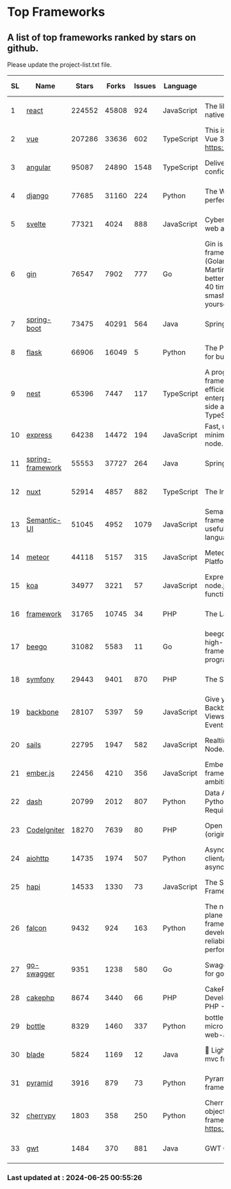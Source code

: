 # Top Frameworks
## A list of top frameworks ranked by stars on github.  
Please update the project-list.txt file.

| SL| Name  | Stars| Forks| Issues | Language | Description | Last Commit |
| --| ------| -----| ---- | ------ | -------- | ----------- | ----------- |
| 1 | [react](https://github.com/facebook/react) | 224552 | 45808 | 924 | JavaScript | The library for web and native user interfaces. | 2024-06-24 17:49:36 |
| 2 | [vue](https://github.com/vuejs/vue) | 207286 | 33636 | 602 | TypeScript | This is the repo for Vue 2. For Vue 3, go to https://github.com/vuejs/core | 2024-06-14 12:52:12 |
| 3 | [angular](https://github.com/angular/angular) | 95087 | 24890 | 1548 | TypeScript | Deliver web apps with confidence 🚀 | 2024-06-24 16:44:29 |
| 4 | [django](https://github.com/django/django) | 77685 | 31160 | 224 | Python | The Web framework for perfectionists with deadlines. | 2024-06-24 18:34:43 |
| 5 | [svelte](https://github.com/sveltejs/svelte) | 77321 | 4024 | 888 | JavaScript | Cybernetically enhanced web apps | 2024-06-24 21:17:41 |
| 6 | [gin](https://github.com/gin-gonic/gin) | 76547 | 7902 | 777 | Go | Gin is a HTTP web framework written in Go (Golang). It features a Martini-like API with much better performance -- up to 40 times faster. If you need smashing performance, get yourself some Gin. | 2024-06-22 14:19:04 |
| 7 | [spring-boot](https://github.com/spring-projects/spring-boot) | 73475 | 40291 | 564 | Java | Spring Boot | 2024-06-24 23:05:01 |
| 8 | [flask](https://github.com/pallets/flask) | 66906 | 16049 | 5 | Python | The Python micro framework for building web applications. | 2024-06-07 19:04:18 |
| 9 | [nest](https://github.com/nestjs/nest) | 65396 | 7447 | 117 | TypeScript | A progressive Node.js framework for building efficient, scalable, and enterprise-grade server-side applications with TypeScript/JavaScript 🚀 | 2024-06-20 07:49:26 |
| 10 | [express](https://github.com/expressjs/express) | 64238 | 14472 | 194 | JavaScript | Fast, unopinionated, minimalist web framework for node. | 2024-06-10 21:19:11 |
| 11 | [spring-framework](https://github.com/spring-projects/spring-framework) | 55553 | 37727 | 264 | Java | Spring Framework | 2024-06-24 16:07:59 |
| 12 | [nuxt](https://github.com/nuxt/nuxt) | 52914 | 4857 | 882 | TypeScript | The Intuitive Vue Framework. | 2024-06-24 21:45:42 |
| 13 | [Semantic-UI](https://github.com/Semantic-Org/Semantic-UI) | 51045 | 4952 | 1079 | JavaScript | Semantic is a UI component framework based around useful principles from natural language. | 2023-01-11 17:05:32 |
| 14 | [meteor](https://github.com/meteor/meteor) | 44118 | 5157 | 315 | JavaScript | Meteor, the JavaScript App Platform | 2024-06-17 17:07:07 |
| 15 | [koa](https://github.com/koajs/koa) | 34977 | 3221 | 57 | JavaScript | Expressive middleware for node.js using ES2017 async functions | 2024-06-20 04:26:12 |
| 16 | [framework](https://github.com/laravel/framework) | 31765 | 10745 | 34 | PHP | The Laravel Framework. | 2024-06-24 20:24:42 |
| 17 | [beego](https://github.com/beego/beego) | 31082 | 5583 | 11 | Go | beego is an open-source, high-performance web framework for the Go programming language. | 2024-05-26 06:25:36 |
| 18 | [symfony](https://github.com/symfony/symfony) | 29443 | 9401 | 870 | PHP | The Symfony PHP framework | 2024-06-24 16:01:41 |
| 19 | [backbone](https://github.com/jashkenas/backbone) | 28107 | 5397 | 59 | JavaScript | Give your JS App some Backbone with Models, Views, Collections, and Events | 2024-03-06 23:22:47 |
| 20 | [sails](https://github.com/balderdashy/sails) | 22795 | 1947 | 582 | JavaScript | Realtime MVC Framework for Node.js | 2024-05-17 22:00:56 |
| 21 | [ember.js](https://github.com/emberjs/ember.js) | 22456 | 4210 | 356 | JavaScript | Ember.js - A JavaScript framework for creating ambitious web applications | 2024-06-17 20:26:28 |
| 22 | [dash](https://github.com/plotly/dash) | 20799 | 2012 | 807 | Python | Data Apps & Dashboards for Python. No JavaScript Required. | 2024-06-21 15:04:56 |
| 23 | [CodeIgniter](https://github.com/bcit-ci/CodeIgniter) | 18270 | 7639 | 80 | PHP | Open Source PHP Framework (originally from EllisLab) | 2024-03-20 03:51:42 |
| 24 | [aiohttp](https://github.com/aio-libs/aiohttp) | 14735 | 1974 | 507 | Python | Asynchronous HTTP client/server framework for asyncio and Python | 2024-06-24 11:07:57 |
| 25 | [hapi](https://github.com/hapijs/hapi) | 14533 | 1330 | 73 | JavaScript | The Simple, Secure Framework Developers Trust | 2024-06-12 08:03:13 |
| 26 | [falcon](https://github.com/falconry/falcon) | 9432 | 924 | 163 | Python | The no-magic web data plane API and microservices framework for Python developers, with a focus on reliability, correctness, and performance at scale. | 2024-05-07 19:30:52 |
| 27 | [go-swagger](https://github.com/go-swagger/go-swagger) | 9351 | 1238 | 580 | Go | Swagger 2.0 implementation for go | 2024-05-13 17:21:38 |
| 28 | [cakephp](https://github.com/cakephp/cakephp) | 8674 | 3440 | 66 | PHP | CakePHP: The Rapid Development Framework for PHP - Official Repository | 2024-06-24 17:11:42 |
| 29 | [bottle](https://github.com/bottlepy/bottle) | 8329 | 1460 | 337 | Python | bottle.py is a fast and simple micro-framework for python web-applications. | 2024-01-03 22:31:48 |
| 30 | [blade](https://github.com/lets-blade/blade) | 5824 | 1169 | 12 | Java | :rocket: Lightning fast and elegant mvc framework for Java8 | 2024-06-17 01:05:35 |
| 31 | [pyramid](https://github.com/Pylons/pyramid) | 3916 | 879 | 73 | Python | Pyramid - A Python web framework | 2024-06-10 16:09:42 |
| 32 | [cherrypy](https://github.com/cherrypy/cherrypy) | 1803 | 358 | 250 | Python | CherryPy is a pythonic, object-oriented HTTP framework.      https://cherrypy.dev | 2024-06-14 15:21:15 |
| 33 | [gwt](https://github.com/gwtproject/gwt) | 1484 | 370 | 881 | Java | GWT Open Source Project | 2024-06-04 17:54:18 |

### Last updated at : 2024-06-25 00:55:26
